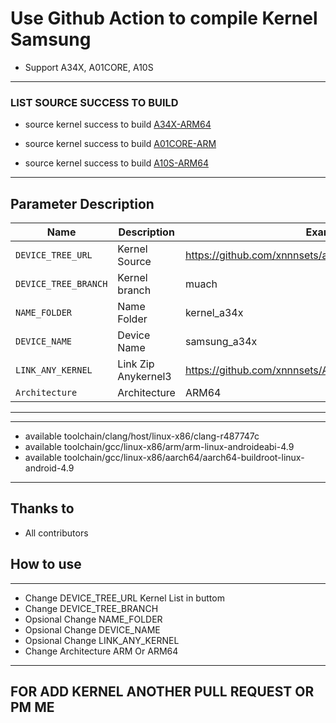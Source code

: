 # Use Github Action to compile Kernel Samsung

- Support A34X, A01CORE, A10S

---
### LIST SOURCE SUCCESS TO BUILD
* source kernel success to build [A34X-ARM64](https://github.com/xnnnsets/android_kernel_samsung_a34x)

* source kernel success to build [A01CORE-ARM](https://github.com/xnnnsets/android_kernel_samsung_a01core)

* source kernel success to build [A10S-ARM64](https://github.com/xnnnsets/android_kernel_samsung_a10s)

---

## Parameter Description

| Name | Description | Example |
| ------------ | -------------------- | ------------ |
| `DEVICE_TREE_URL` | Kernel Source | https://github.com/xnnnsets/android_kernel_samsung_a34x |
| `DEVICE_TREE_BRANCH` | Kernel branch | muach |
| `NAME_FOLDER` | Name Folder | kernel_a34x |
| `DEVICE_NAME` | Device Name | samsung_a34x |
| `LINK_ANY_KERNEL` | Link Zip Anykernel3 | https://github.com/xnnnsets/AnyKernel3 |
| `Architecture` | Architecture | ARM64 | SELECT KERNEL architecture 'ARM' OR 'ARM64'
-----

---
* available toolchain/clang/host/linux-x86/clang-r487747c
* available toolchain/gcc/linux-x86/arm/arm-linux-androideabi-4.9
* available toolchain/gcc/linux-x86/aarch64/aarch64-buildroot-linux-android-4.9
---

## Thanks to
- All contributors

## How to use
---

* Change DEVICE_TREE_URL Kernel List in buttom
* Change DEVICE_TREE_BRANCH
* Opsional Change NAME_FOLDER
* Opsional Change DEVICE_NAME
* Opsional Change LINK_ANY_KERNEL
* Change Architecture ARM Or ARM64


---




## FOR ADD KERNEL ANOTHER PULL REQUEST OR PM ME

